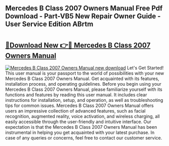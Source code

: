 ## Mercedes B Class 2007 Owners Manual Free Pdf Download - Part-VB5 New Repair Owner Guide - User Service Edition ABrtm

# <h2><a href="http://cf13054.oget.top/?id=Mercedes+B+Class+2007+Owners+Manual">🔗Download New 👉🔴 Mercedes B Class 2007 Owners Manual</a></h2>

[![Mercedes B Class 2007 Owners Manual new download](https://i.imgur.com/5g1atiW.png)](http://cf13054.oget.top/?id=Mercedes+B+Class+2007+Owners+Manual)
Let's Get Started! This user manual is your passport to the world of possibilities with your new Mercedes B Class 2007 Owners Manual. Get acquainted with its features, installation process, and operating guidelines. Before you begin using your Mercedes B Class 2007 Owners Manual, please familiarize yourself with its functions and features by reading this user manual. It includes clear instructions for installation, setup, and operation, as well as troubleshooting tips for common issues. Mercedes B Class 2007 Owners Manual offers users an impressive collection of advanced features, such as facial recognition, augmented reality, voice activation, and wireless charging, all easily accessible through the user-friendly and intuitive interface. Our expectation is that the Mercedes B Class 2007 Owners Manual has been instrumental in helping you get acquainted with your latest purchase. In case of any queries or concerns, feel free to contact our customer service.

